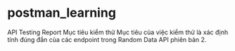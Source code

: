 # postman_learning
API Testing Report
Mục tiêu kiểm thử
Mục tiêu của việc kiểm thử là xác định tính đúng đắn của các endpoint trong Random Data API phiên bản 2.
